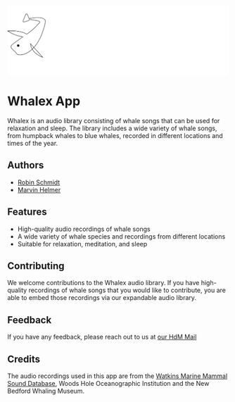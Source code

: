 
![Whalex Logo](src/main/resources/fxml/assets/WhalexBanner.png)

# Whalex App
Whalex is an audio library consisting of whale songs that can be used for relaxation and sleep. The library includes a wide variety of whale songs, from humpback whales to blue whales, recorded in different locations and times of the year.

## Authors

- [Robin Schmidt](https://gitlab.mi.hdm-stuttgart.de/rs141)
- [Marvin Helmer](https://gitlab.mi.hdm-stuttgart.de/mh380)

## Features

- High-quality audio recordings of whale songs
- A wide variety of whale species and recordings from different locations
- Suitable for relaxation, meditation, and sleep

## Contributing

We welcome contributions to the Whalex audio library. If you have high-quality recordings of whale songs that you would like to contribute, you are able to embed those recordings via our expandable audio library.

## Feedback

If you have any feedback, please reach out to us at [our HdM Mail](mailto:rs141@hdm-stuttgart.de)

## Credits 

The audio recordings used in this app are from the
[Watkins Marine Mammal Sound Database](https://whoicf2.whoi.edu/science/B/whalesounds/index.cfm), Woods Hole Oceanographic Institution and the New Bedford Whaling Museum.

